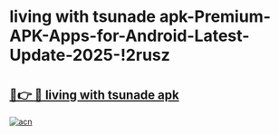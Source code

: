# living with tsunade apk-Premium-APK-Apps-for-Android-Latest-Update-2025-!2rusz

# <h2><a href="https://googleone.com">🔗👉 🔴 living with tsunade apk</a></h2>

[![acn](https://github.com/user-attachments/assets/0f9c940e-d8b0-45ae-aac7-cd30a18b3e1c)](https://googleone.com)

